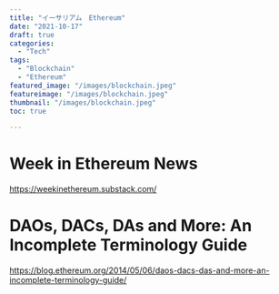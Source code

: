 ```yaml
---
title: "イーサリアム　Ethereum"
date: "2021-10-17"
draft: true
categories:
  - "Tech"
tags:
  - "Blockchain"
  - "Ethereum"
featured_image: "/images/blockchain.jpeg"
featureimage: "/images/blockchain.jpeg"
thumbnail: "/images/blockchain.jpeg"
toc: true

---
```


# Week in Ethereum News

https://weekinethereum.substack.com/

# DAOs, DACs, DAs and More: An Incomplete Terminology Guide

https://blog.ethereum.org/2014/05/06/daos-dacs-das-and-more-an-incomplete-terminology-guide/
